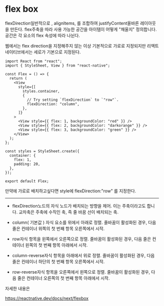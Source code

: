 # flex box

flexDirection일반적으로 , alignItems, 를 조합하여 justifyContent올바른 레이아웃을 만든다.
flex주축을 따라 사용 가능한 공간을 아이템이 어떻게 "채울지" 정의합니다. 공간은 각 요소의 flex 속성에 따라 나뉜다.

웹에서는 flex direction을 지정해주지 않는 이상 기본적으로 가로로 지정되지만
리액트 네이티브에서는 세로가 기본으로 지정된다.

```tsx
import React from "react";
import { StyleSheet, View } from "react-native";

const Flex = () => {
  return (
    <View
      style={[
        styles.container,
        {
          // Try setting `flexDirection` to `"row"`.
          flexDirection: "column",
        },
      ]}
    >
      <View style={{ flex: 1, backgroundColor: "red" }} />
      <View style={{ flex: 2, backgroundColor: "darkorange" }} />
      <View style={{ flex: 3, backgroundColor: "green" }} />
    </View>
  );
};

const styles = StyleSheet.create({
  container: {
    flex: 1,
    padding: 20,
  },
});

export default Flex;
```

만약에 가로로 배치하고싶다면 style에 flexDirection:"row" 를 지정한다.

---

- flexDirection노드의 자식 노드가 배치되는 방향을 제어. 이는 주축이라고도 합니다. 교차축은 주축에 수직인 축, 즉 줄 바꿈 선이 배치되는 축.

- column( 기본값 ) 자식 요소를 위에서 아래로 정렬. 줄바꿈이 활성화된 경우, 다음 줄은 컨테이너 위쪽의 첫 번째 항목 오른쪽에서 시작.

- row자식 항목을 왼쪽에서 오른쪽으로 정렬. 줄바꿈이 활성화된 경우, 다음 줄은 컨테이너 왼쪽의 첫 번째 항목 아래에서 시작.

- column-reverse자식 항목을 아래에서 위로 정렬. 줄바꿈이 활성화된 경우, 다음 줄은 컨테이너 하단의 첫 번째 항목 오른쪽에서 시작.

- row-reverse자식 항목을 오른쪽에서 왼쪽으로 정렬. 줄바꿈이 활성화된 경우, 다음 줄은 컨테이너 오른쪽의 첫 번째 항목 아래에서 시작.

자세한 내용은

https://reactnative.dev/docs/next/flexbox
